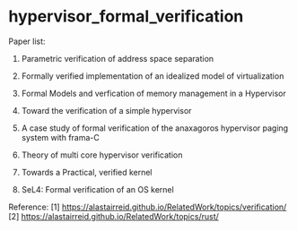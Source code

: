 # hypervisor_formal_verification

Paper list: 

1. Parametric verification of address space separation
2. Formally verified implementation of an idealized model of virtualization
3. Formal Models and verfication of memory management in a Hypervisor
4. Toward the verification of a simple hypervisor 
5. A case study of formal verification of the anaxagoros hypervisor paging system with frama-C
6. Theory of multi core hypervisor verification

7. Towards a Practical, verified kernel
8. SeL4: Formal verification of an OS kernel

Reference:
[1] https://alastairreid.github.io/RelatedWork/topics/verification/
[2] https://alastairreid.github.io/RelatedWork/topics/rust/
